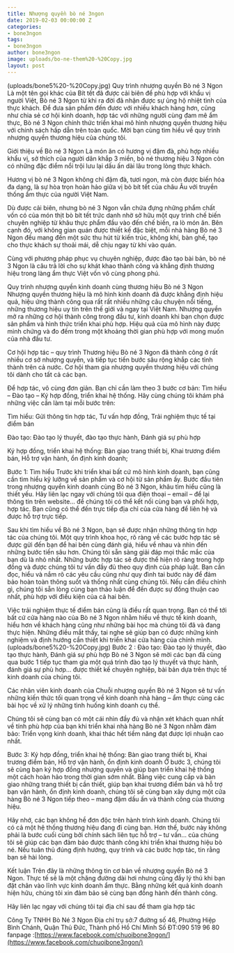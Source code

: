 ```yaml
---
title: Nhượng quyền bò né 3ngon
date: 2019-02-03 00:00:00 Z
categories:
- bone3ngon
tags:
- bone3ngon
author: bone3ngon
image: uploads/bo-ne-them%20-%20Copy.jpg
layout: post
---
```


(uploads/bone5%20-%20Copy.jpg)
Quy trình nhượng quyền Bò né 3 Ngon
Là một tên gọi khác của Bít tết đã được cải biên để phù hợp với khẩu vị người Việt, Bò né 3 Ngon từ khi ra đời đã nhận được sự ủng hộ nhiệt tình của thực khách. Để đưa sản phẩm đến đươc với nhiều khách hàng hơn, cũng như chia sẻ cơ hội kinh doanh, hợp tác với những người cùng đam mê ẩm thực, Bò né 3 Ngon chính thức triển khai mô hình nhượng quyền thương hiệu với chính sách hấp dẫn trên toàn quốc. Mời bạn cùng tìm hiều về quy trình nhượng quyền thương hiệu của chúng tôi.

Giới thiệu về Bò né 3 Ngon
Là món ăn có hương vị đậm đà, phù hợp nhiều khẩu vị, sở thích của người dân khắp 3 miền, bò né thương hiệu 3 Ngon còn có những đặc điểm nổi trội lưu lại dấu ấn dài lâu trong lòng thực khách.

Hương vị bò né 3 Ngon không chỉ đậm đà, tươi ngon, mà còn được biến hóa đa dạng, là sự hòa trọn hoàn hảo giữa vị bò bít tết của châu Âu với truyền thống ẩm thực của người Việt Nam.

Dù được cải biên, nhưng bò né 3 Ngon vẫn chứa đựng những phẩm chất vốn có của món thịt bò bít tết trức danh nhờ sở hữu một quy trình chế biến chuyên nghiệp từ khâu thực phẩm đầu vào đến chế biến, ra lò món ăn. Bên cạnh đó, với không gian quán được thiết kế đặc biệt, mỗi nhà hàng Bò né 3 Ngon đều mang đến một sức thu hút từ kiến trúc, không khí, bàn ghế, tạo cho thực khách sự thoải mái, dễ chịu ngay từ khi vào quán.

Cùng với phương pháp phục vụ chuyên nghiệp, được đào tạo bài bản, bò né 3 Ngon là câu trả lời cho sự khát khao thành công và khẳng định thương hiệu trong làng ẩm thực Việt vốn vô cùng phong phú.

Quy trình nhượng quyền kinh doanh cùng thương hiệu Bò né 3 Ngon
Nhượng quyền thương hiệu là mô hình kinh doanh đã được khẳng định hiệu quả, hiệu ứng thành công qua rất rất nhiều những câu chuyện nổi tiếng, những thương hiệu uy tín trên thế giới và ngay tại Việt Nam. Nhượng quyền mở ra những cơ hội thành công trong đầu tư, kinh doanh khi bạn chọn được sản phẩm và hình thức triển khai phù hợp. Hiệu quả của mô hình này được minh chứng và đo đếm trong một khoảng thời gian phù hợp với mong muốn của nhà đầu tư.

Cơ hội hợp tác – quy trình
Thương hiệu Bò né 3 Ngon đã thành công ở rất nhiều cơ sở nhượng quyền, và tiếp tục tiến bước sâu rộng khắp các tỉnh thành trên cả nước. Cơ hội tham gia nhượng quyền thương hiệu với chúng tôi dành cho tất cả các bạn.

Để hợp tác, vô cùng đơn giản. Bạn chỉ cần làm theo 3 bước cơ bản: Tìm hiểu – Đào tạo – Ký hợp đồng, triển khai hệ thống. Hãy cùng chúng tôi khám phá những việc cần làm tại mỗi bước trên:

Tìm hiểu: Gửi thông tin hợp tác, Tư vấn hợp đồng, Trải nghiệm thực tế tại điểm bán

Đào tạo: Đào tạo lý thuyết, đào tạo thực hành, Đánh giá sự phù hợp

Ký hợp đồng, triển khai hệ thống: Bàn giao trang thiết bị, Khai trương điểm bán, Hỗ trợ vận hành, ổn định kinh doanh;

Bước 1: Tìm hiểu
Trước khi triển khai bất cứ mô hình kinh doanh, bạn cũng cần tìm hiểu kỹ lưỡng về sản phẩm và cơ hội từ sản phẩm ấy. Bước đầu tiên trong nhượng quyền kinh doanh cùng Bò né 3 Ngon, khâu tìm hiểu cũng là thiết yếu. Hãy liên lạc ngay với chúng tôi qua điện thoại – email – để lại thông tin trên website… để chúng tôi có thể kết nối cùng bạn và phối hợp, hợp tác. Bạn cũng có thể đến trực tiếp địa chỉ của cửa hàng để liên hệ và được hỗ trợ trực tiếp.

Sau khi tìm hiểu về Bò né 3 Ngon, bạn sẽ được nhận những thông tin hợp tác của chúng tôi. Một quy trình khoa học, rõ ràng về các bước hợp tác sẽ được gửi đến bạn để hai bên cùng đánh giá, hiểu về nhau và nhìn đến những bước tiến sâu hơn. Chúng tôi sẵn sàng giải đáp mọi thắc mắc của bạn dù là nhỏ nhất. Những bước hợp tác sẽ được thể hiện rõ ràng trong hợp đồng và được chúng tôi tư vấn đầy đủ theo quy định của pháp luật. Bạn cần đọc, hiểu và nắm rõ các yêu cầu cũng như quy đình tai bước này để đảm bảo hoàn toàn thông suốt và thống nhất cùng chúng tôi. Nếu cần điều chỉnh gì, chúng tôi sẵn lòng cùng bạn thảo luận  để đến được sự đồng thuận cao nhất, phù hợp với điều kiện của cả hai bên.

Việc trải nghiệm thực tế điểm bán cũng là điều rất quan trọng. Bạn có thể tới bất cứ cửa hàng nào của Bò né 3 Ngon nhằm hiểu về thực tế kinh doanh, hiểu hơn về khách hàng cũng như những bài học mà chúng tôi đã và đang thực hiện. Những điều mắt thấy, tai nghe sẽ giúp bạn có được những kinh nghiệm và định hướng cần thiết khi triển khai cửa hàng của chính mình.
(uploads/bone5%20-%20Copy.jpg)
Bước 2 : Đào tạo: Đào tạo lý thuyết, đào tạo thực hành, Đánh giá sự phù hợp
Bò né 3 Ngon sẽ mời các bạn đã cùng qua bước 1 tiếp tục tham gia một quá trình đào tạo lý thuyết và thực hành, đánh giá sự phù hơp… được thiết kế chuyên nghiệp, bài bản dựa trên thực tế kinh doanh của chúng tôi.

Các nhân viên kinh doanh của Chuỗi nhượng quyền Bò né 3 Ngon sẽ tư vấn những kiến thức tối quan trọng về kinh doanh nhà hàng – ẩm thực cùng các bài học về xử lý những tình huống kinh doanh cụ thể.

Chúng tôi sẽ cùng bạn có một cái nhìn đầy đủ và nhận xét khách quan nhất về tính phù hợp của bạn khi triển khai nhà hàng Bò né 3 Ngon nhằm đảm bảo: Triển vọng kinh doanh, khai thác hết tiềm năng đạt được lợi nhuận cao nhất.

Bước 3: Ký hợp đồng, triển khai hệ thống: Bàn giao trang thiết bị, Khai trương điểm bán, Hỗ trợ vận hành, ổn định kinh doanh
Ở bước 3, chúng tôi sẽ cùng bạn ký hợp đồng nhượng quyền và giúp bạn triển khai hệ thống một cách hoàn hảo trong thời gian sớm nhất. Bằng việc cung cấp và bàn giao những trang thiết bị cần thiết, giúp bạn khai trương điểm bán và hỗ trợ bạn vận hành, ổn định kinh doanh, chúng tôi sẽ cùng bạn xây dựng một cửa hàng Bò né 3 Ngon tiếp theo – mang đậm dấu ấn và thành công của thương hiệu.

Hãy nhớ, các bạn không hề đơn độc trên hành trình kinh doanh. Chúng tôi có cả một hệ thống thương hiệu đang đi cùng bạn. Hơn thế, bước này không phải là bước cuối cùng bởi chính sách liên tục hỗ trợ – tư vấn… của chúng tôi sẽ giúp các bạn đảm bảo được thành công khi triển khai thương hiệu bò né. Nếu tuân thủ đúng định hướng, quy trình và các bước hợp tác, tin rằng bạn sẽ hài lòng.

Kết luận
Trên đây là những thông tin cơ bản về nhượng quyền Bò né 3 Ngon. Thực tế sẽ là một chặng đường dài hơi nhưng cũng đầy lý thú khi bạn đặt chân vào lĩnh vực kinh doanh ẩm thực. Bằng những kết quả kinh doanh hiện hữu, chúng tôi xin đảm bảo sẽ cùng bạn đồng hành đến thành công.

Hãy liên lạc ngay với chúng tôi tại địa chỉ sau để tham gia hợp tác

Công Ty TNHH Bò Né 3 Ngon
Địa chỉ trụ sở:7 đường số 46, Phường Hiệp Bình Chánh, Quận Thủ Đức, Thành phố Hồ Chí Minh
Số ĐT:090 519 96 80
fanpage :[https://www.facebook.com/chuoibone3ngon/](https://www.facebook.com/chuoibone3ngon/)

